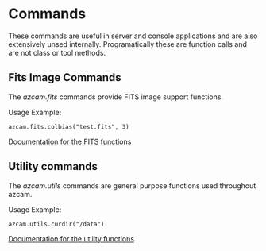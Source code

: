 # Commands

These commands are useful in server and console applications and are also extensively unsed internally. Programatically these are function calls and are not class or tool methods.

## Fits Image Commands
The *azcam.fits* commands provide FITS image support functions.

Usage Example:

    azcam.fits.colbias("test.fits", 3)

[Documentation for the FITS functions](autocode/azcam_fits.md)

## Utility commands
The *azcam.utils* commands are general purpose functions used throughout azcam.

Usage Example:

    azcam.utils.curdir("/data")

[Documentation for the utility functions](autocode/azcam_utils.md)
